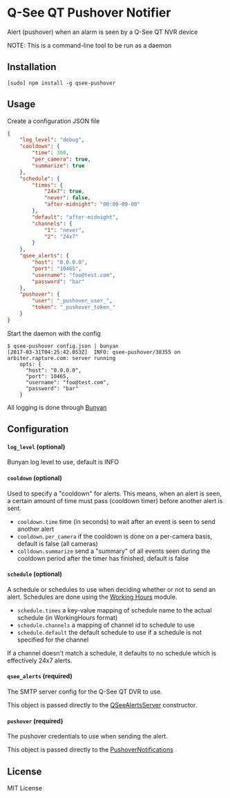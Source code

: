 Q-See QT Pushover Notifier
==========================

Alert (pushover) when an alarm is seen by a Q-See QT NVR device

NOTE: This is a command-line tool to be run as a daemon

Installation
------------

    [sudo] npm install -g qsee-pushover

Usage
-----

Create a configuration JSON file

``` json
{
    "log_level": "debug",
    "cooldown": {
        "time": 300,
        "per_camera": true,
        "summarize": true
    },
    "schedule": {
        "times": {
            "24x7": true,
            "never": false,
            "after-midnight": "00:00-09-00"
        },
        "default": "after-midnight",
        "channels": {
            "1": "never",
            "2": "24x7"
        }
    },
    "qsee_alerts": {
        "host": "0.0.0.0",
        "port": "10465",
        "username": "foo@test.com",
        "password": "bar"
    },
    "pushover": {
        "user": "_pushover_user_",
        "token": "_pushover_token_"
    }
}
```

Start the daemon with the config

```
$ qsee-pushover config.json | bunyan
[2017-03-31T04:25:42.053Z]  INFO: qsee-pushover/38355 on arbiter.rapture.com: server running
    opts: {
      "host": "0.0.0.0",
      "port": 10465,
      "username": "foo@test.com",
      "password": "bar"
    }
```

All logging is done through [Bunyan](https://github.com/trentm/node-bunyan)

Configuration
-------------

#### `log_level` (optional)

Bunyan log level to use, default is INFO

#### `cooldown` (optional)

Used to specify a "cooldown" for alerts.  This means, when an alert is seen, a
certain amount of time must pass (cooldown timer) before another alert is sent.

- `cooldown.time` time (in seconds) to wait after an event is seen to send another alert
- `cooldown.per_camera` if the cooldown is done on a per-camera basis, default is false (all cameras)
- `colldown.summarize` send a "summary" of all events seen during the cooldown period after the timer has finished, default is false

#### `schedule` (optional)

A schedule or schedules to use when deciding whether or not to send an alert.
Schedules are done using the [Working Hours](https://github.com/bahamas10/node-working-hours)
module.

- `schedule.times` a key-value mapping of schedule name to the actual schedule (in WorkingHours format)
- `schedule.channels` a mapping of channel id to schedule to use
- `schedule.default` the default schedule to use if a schedule is not specified for the channel

If a channel doesn't match a schedule, it defaults to no schedule which is effectively 24x7 alerts.

#### `qsee_alerts` (required)

The SMTP server config for the Q-See QT DVR to use.

This object is passed directly to the [QSeeAlertsServer](https://github.com/bahamas10/node-qsee-alerts)
constructor.

#### `pushover` (required)

The pushover credentials to use when sending the alert.

This object is passed directly to the [PushoverNotifications](https://github.com/qbit/node-pushover)

License
-------

MIT License
